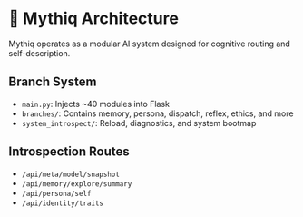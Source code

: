 # 🧠 Mythiq Architecture

Mythiq operates as a modular AI system designed for cognitive routing and self-description.

## Branch System
- `main.py`: Injects ~40 modules into Flask
- `branches/`: Contains memory, persona, dispatch, reflex, ethics, and more
- `system_introspect/`: Reload, diagnostics, and system bootmap

## Introspection Routes
- `/api/meta/model/snapshot`
- `/api/memory/explore/summary`
- `/api/persona/self`
- `/api/identity/traits`
